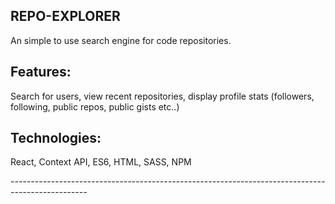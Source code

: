 

## REPO-EXPLORER

An simple to use search engine for code repositories.

## Features:
  Search for users,
  view recent repositories,
  display profile stats (followers, following, public repos, public gists etc..)

## Technologies:
  React,
  Context API,
  ES6,
  HTML,
  SASS,
  NPM


*-------------------------------------------------------------------------------------------------*

